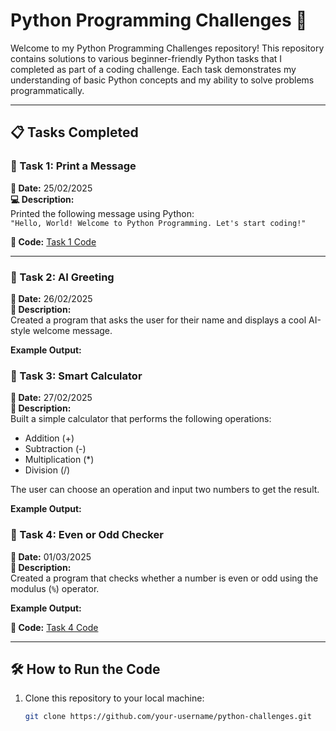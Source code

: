 # Python Programming Challenges 🚀

Welcome to my Python Programming Challenges repository! This repository contains solutions to various beginner-friendly Python tasks that I completed as part of a coding challenge. Each task demonstrates my understanding of basic Python concepts and my ability to solve problems programmatically.

---

## 📋 Tasks Completed

### 🔹 Task 1: Print a Message
**📆 Date:** 25/02/2025  
**💻 Description:**  
Printed the following message using Python:  
`"Hello, World! Welcome to Python Programming. Let's start coding!"`

**🔗 Code:** [Task 1 Code](task1.py)

---

### 🔹 Task 2: AI Greeting
**📆 Date:** 26/02/2025  
**🤖 Description:**  
Created a program that asks the user for their name and displays a cool AI-style welcome message.  

**Example Output:**  

### 🔹 Task 3: Smart Calculator
**📆 Date:** 27/02/2025  
**🧮 Description:**  
Built a simple calculator that performs the following operations:  
- Addition (+)  
- Subtraction (-)  
- Multiplication (*)  
- Division (/)  

The user can choose an operation and input two numbers to get the result.  

**Example Output:**  

### 🔹 Task 4: Even or Odd Checker
**📆 Date:** 01/03/2025  
**🎯 Description:**  
Created a program that checks whether a number is even or odd using the modulus (`%`) operator.  

**Example Output:**  


**🔗 Code:** [Task 4 Code](task4.py)

---

## 🛠️ How to Run the Code

1. Clone this repository to your local machine:  
   ```bash
   git clone https://github.com/your-username/python-challenges.git

